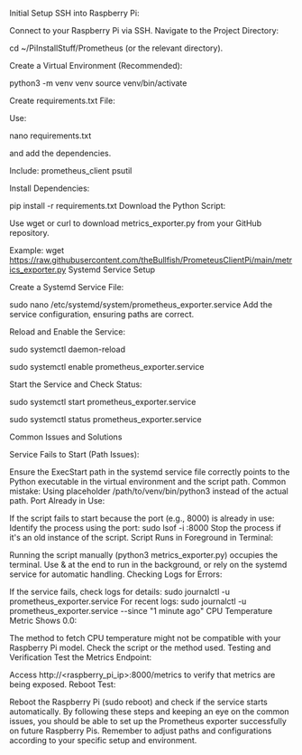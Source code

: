 Initial Setup
SSH into Raspberry Pi:

Connect to your Raspberry Pi via SSH.
Navigate to the Project Directory:


cd ~/PiInstallStuff/Prometheus (or the relevant directory).

Create a Virtual Environment (Recommended):

python3 -m venv venv
source venv/bin/activate

Create requirements.txt File:

Use: 

nano requirements.txt 

and add the dependencies.

Include: 
prometheus_client 
psutil


Install Dependencies:

pip install -r requirements.txt
Download the Python Script:

Use wget or curl to download metrics_exporter.py from your GitHub repository.

Example: wget https://raw.githubusercontent.com/theBullfish/PrometeusClientPi/main/metrics_exporter.py
Systemd Service Setup

Create a Systemd Service File:


sudo nano /etc/systemd/system/prometheus_exporter.service
Add the service configuration, ensuring paths are correct.


Reload and Enable the Service:

sudo systemctl daemon-reload

sudo systemctl enable prometheus_exporter.service


Start the Service and Check Status:

sudo systemctl start prometheus_exporter.service

sudo systemctl status prometheus_exporter.service



Common Issues and Solutions


Service Fails to Start (Path Issues):

Ensure the ExecStart path in the systemd service file correctly points to the Python executable in the virtual environment and the script path.
Common mistake: Using placeholder /path/to/venv/bin/python3 instead of the actual path.
Port Already in Use:

If the script fails to start because the port (e.g., 8000) is already in use:
Identify the process using the port: sudo lsof -i :8000
Stop the process if it's an old instance of the script.
Script Runs in Foreground in Terminal:

Running the script manually (python3 metrics_exporter.py) occupies the terminal. Use & at the end to run in the background, or rely on the systemd service for automatic handling.
Checking Logs for Errors:

If the service fails, check logs for details: sudo journalctl -u prometheus_exporter.service
For recent logs: sudo journalctl -u prometheus_exporter.service --since "1 minute ago"
CPU Temperature Metric Shows 0.0:

The method to fetch CPU temperature might not be compatible with your Raspberry Pi model. Check the script or the method used.
Testing and Verification
Test the Metrics Endpoint:

Access http://<raspberry_pi_ip>:8000/metrics to verify that metrics are being exposed.
Reboot Test:

Reboot the Raspberry Pi (sudo reboot) and check if the service starts automatically.
By following these steps and keeping an eye on the common issues, you should be able to set up the Prometheus exporter successfully on future Raspberry Pis. Remember to adjust paths and configurations according to your specific setup and environment.

